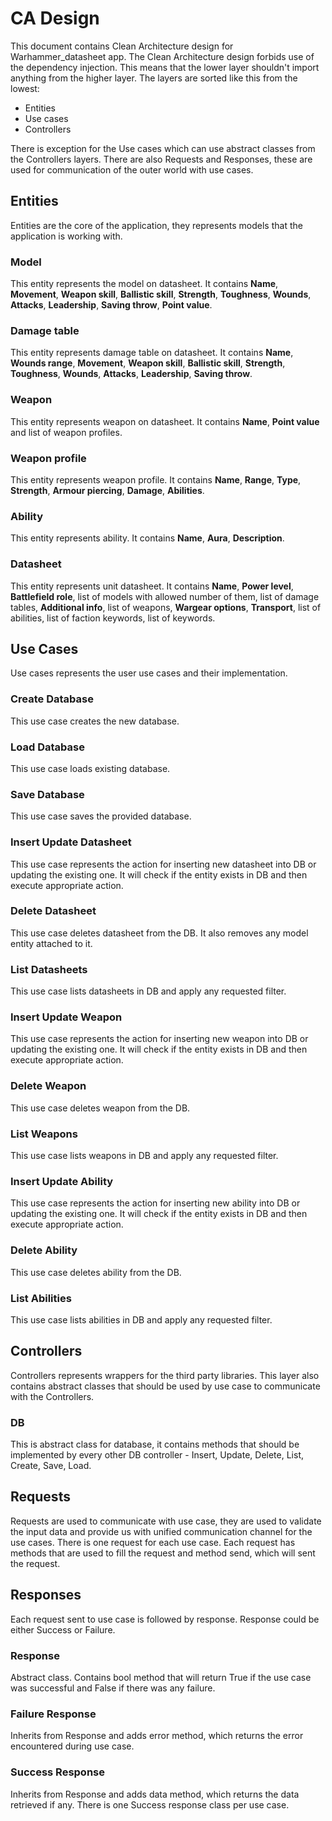 # CA Design
This document contains Clean Architecture design for Warhammer_datasheet app. The Clean
Architecture design forbids use of the dependency injection. This means that the lower layer
shouldn't import anything from the higher layer. The layers are sorted like this from the lowest:

* Entities
* Use cases
* Controllers

There is exception for the Use cases which can use abstract classes from the Controllers layers. 
There are also Requests and Responses, these are used for communication of the outer world with
use cases.

## Entities
Entities are the core of the application, they represents models that the application
is working with.

### Model
This entity represents the model on datasheet. It contains **Name**, **Movement**,
**Weapon skill**, **Ballistic skill**, **Strength**, **Toughness**, **Wounds**,
**Attacks**, **Leadership**, **Saving throw**, **Point value**.

### Damage table
This entity represents damage table on datasheet. It contains **Name**, **Wounds range**,
**Movement**, **Weapon skill**, **Ballistic skill**, **Strength**, **Toughness**, **Wounds**,
**Attacks**, **Leadership**, **Saving throw**.

### Weapon
This entity represents weapon on datasheet. It contains **Name**, **Point value** and
list of weapon profiles.

### Weapon profile
This entity represents weapon profile. It contains **Name**, **Range**, **Type**, **Strength**,
**Armour piercing**, **Damage**, **Abilities**.

### Ability
This entity represents ability. It contains **Name**, **Aura**, **Description**.

### Datasheet
This entity represents unit datasheet. It contains **Name**, **Power level**,
**Battlefield role**, list of models with allowed number of them, list of damage tables,
**Additional info**, list of weapons, **Wargear options**, **Transport**, list of abilities,
list of faction keywords, list of keywords.

## Use Cases
Use cases represents the user use cases and their implementation.

### Create Database
This use case creates the new database.

### Load Database
This use case loads existing database.

### Save Database
This use case saves the provided database.

### Insert Update Datasheet
This use case represents the action for inserting new datasheet into DB or updating
the existing one. It will check if the entity exists in DB and then execute
appropriate action.

### Delete Datasheet
This use case deletes datasheet from the DB. It also removes any model entity attached to it.

### List Datasheets
This use case lists datasheets in DB and apply any requested filter.

### Insert Update Weapon
This use case represents the action for inserting new weapon into DB or updating
the existing one. It will check if the entity exists in DB and then execute
appropriate action.

### Delete Weapon
This use case deletes weapon from the DB.

### List Weapons
This use case lists weapons in DB and apply any requested filter.

### Insert Update Ability
This use case represents the action for inserting new ability into DB or updating
the existing one. It will check if the entity exists in DB and then execute
appropriate action.

### Delete Ability
This use case deletes ability from the DB.

### List Abilities
This use case lists abilities in DB and apply any requested filter.

## Controllers
Controllers represents wrappers for the third party libraries. This layer also contains
abstract classes that should be used by use case to communicate with the Controllers.

### DB
This is abstract class for database, it contains methods that should be implemented by every
other DB controller - Insert, Update, Delete, List, Create, Save, Load.

## Requests
Requests are used to communicate with use case, they are used to validate the input data
and provide us with unified communication channel for the use cases. There is one request for 
each use case. Each request has methods that are used to fill the request and method send, which
will sent the request.

## Responses
Each request sent to use case is followed by response. Response could be either Success or Failure.

### Response
Abstract class. Contains bool method that will return True if the use case was successful and False 
if there was any failure.

### Failure Response
Inherits from Response and adds error method, which returns the error encountered during use case.

### Success Response
Inherits from Response and adds data method, which returns the data retrieved if any. There is one
Success response class per use case.
